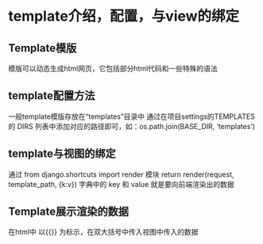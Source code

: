 <!--
 * @Author: your name
 * @Date: 2021-06-17 16:39:39
 * @LastEditTime: 2021-06-17 16:56:25
 * @LastEditors: Please set LastEditors
 * @Description: In User Settings Edit
 * @FilePath: \django-lession\lession3\3-1_template介绍配置与view的绑定.md
-->
# template介绍，配置，与view的绑定

## Template模版

模版可以动态生成html网页，它包括部分html代码和一些特殊的语法

## template配置方法

一般template模版存放在“templates”目录中
通过在项目settings的TEMPLATES的 DIRS 列表中添加对应的路径即可，如：os.path.join(BASE_DIR, ‘templates’) 

## template与视图的绑定

通过 from django.shortcuts import render 模块
return render(request, template_path, {k:v})   字典中的 key 和 value 就是要向前端渲染出的数据

## Template展示渲染的数据

在html中 以{{}} 为标示，在双大括号中传入视图中传入的数据
